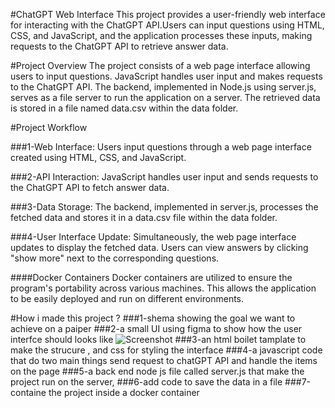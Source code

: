 #ChatGPT Web Interface
This project provides a user-friendly web interface for interacting with the ChatGPT API.Users can input questions using HTML, CSS, and JavaScript, and the application processes these inputs, making requests to the ChatGPT API to retrieve answer data.

#Project Overview
The project consists of a web page interface allowing users to input questions. JavaScript handles user input and makes requests to the ChatGPT API. The backend, implemented in Node.js using server.js, serves as a file server to run the application on a server. The retrieved data is stored in a file named data.csv within the data folder.

#Project Workflow

###1-Web Interface:
Users input questions through a web page interface created using HTML, CSS, and JavaScript.

###2-API Interaction:
JavaScript handles user input and sends requests to the ChatGPT API to fetch answer data.

###3-Data Storage:
The backend, implemented in server.js, processes the fetched data and stores it in a data.csv file within the data folder.

###4-User Interface Update:
Simultaneously, the web page interface updates to display the fetched data. Users can view answers by clicking "show more" next to the corresponding questions.

####Docker Containers
Docker containers are utilized to ensure the program's portability across various machines. This allows the application to be easily deployed and run on different environments.


#How i made this project ?
###1-shema showing the goal we want to achieve on a paiper
###2-a small UI using figma to show how the user interfce should looks like 
![Screenshot](figma.png)
###3-an html boilet tamplate to make the strucure , and css for styling the interface
###4-a javascript code that do two main things send request to chatGPT API and handle the items on the page 
###5-a back end node js file called server.js that make the project run on the server, 
###6-add code to save the data in a file
###7-containe the project inside a docker container
